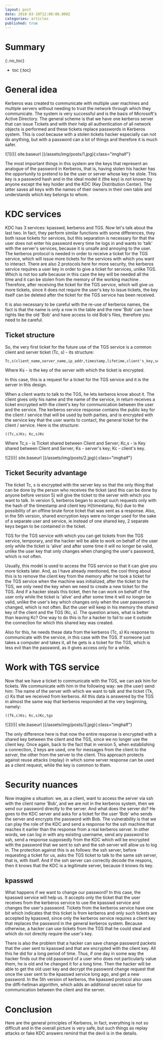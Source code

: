 ```yaml
---
layout: post
date: 2018-03-10T12:00:00.000Z
categories: articles
published: true
---
```


# Summary
{:.no_toc}

* toc
{:toc}

# General idea

Kerberos was created to communicate with multiple user machines and multiple servers without needing to trust the network through which they communicate. The system is very successful and is the basis of Microsoft's Active Directory. The general scheme is that we have one kerberos server that can issue Tickets and with their help all authentication of all network objects is performed and these tickets replace passwords in Kerberos system. This is cool because with a stolen tickets hacker especially can not do anything, but with a password can a lot of things and therefore it is much safer. 

![1]({{ site.baseurl }}/assets/img/posts/1.jpg){:class="imghalf"}

The most important things in this system are the keys that represent an analogue of the password in Kerberos, that is, having stolen his hacker has the opportunity to pretend to be the user or server whose key he stole. This key is a password hash and in the ideal model it (the key) is not known by anyone except the key holder and the KDC (Key Distribution Center). The latter saves all keys with the names of their owners in their own table and understands which key belongs to whom.

# KDC services

KDC has 3 services: kpasswd, kerberos and TGS. Now let's talk about the last two. In fact, they perform similar functions with some differences, they both issue tickets for services, but this separation is necessary for that the user does not enter his password every time he logs in and wants to 'talk' with the server's services, because it is unsafe and annoying to the user. The kerberos protocol is needed in order to receive a ticket for the TGS service, which will issue more tickets for the services with which you want to interact. There are also 2 protocols here for more security, the kerberos service requires a user key in order to give a ticket for services, unlike TGS. Which is not too safe because in this case the key will be needed all the time and it can be stolen from the memory of the working machine . Therefore, after receiving the ticket for the TGS service, which will give us more tickets, since it does not require the user's key to issue tickets, the key itself can be deleted after the ticket for the TGS service has been received.

It is also necessary to be careful with the re-use of kerberos names, the fact is that the name is only a row in the table and the new 'Bob' can have rights like the old 'Bob' and have access to old Bob's files, therefore you need to be careful.

## Ticket structure

So, the very first ticket for the future use of the TGS service is a common client and server ticket (Tc, s) - its structure:

~~~
Tc,s(client_name,server_name,ip_addr,timestamp,lifetime,client's_key,server's_key)Ks
~~~

Where Ks - is the key of the server with which the ticket is encrypted.

In this case, this is a request for a ticket for the TGS service and it is the server in this design.

When a client wants to talk to the TGS, he lets kerberos know about it. The client gives only his name and the name of the service, in return receives a ticket encrypted with the client's key for communication between the user and the service. The kerberos service response contains the public key for the client / service that will be used by both parties, and is encrypted with the service key that the user wants to contact, the general ticket for the client / service. Here is the structure:

~~~
((Tc,s)Ks; Kc,s)Kc
~~~
Where Tc,s - is Ticket shared between Client and Server; Kc,s - is Key shared between Client and Server; Ks - server's key; Kc - client's key.

![2]({{ site.baseurl }}/assets/img/posts/2.jpg){:class="imghalf"}

## Ticket Security advantage

The ticket Tc, s is encrypted with the server key so that the only thing that can be done by the person who receives the ticket (and this can be done by anyone before version 5) will give the ticket to the server with which you want to talk. In version 5, kerberos began to accept such requests only with the hash of the timestamp and client key H{timestamp, Kc} due to the possibility of an offline brute force ticket that was sent as a response. Also, in the 5th version, shared encryption keys were no longer used for the sake of a separate user and service, ie instead of one shared key, 2 separate keys began to be contained in the ticket.

TGS for the TGS service with which you can get tickets from the TGS service, temporary, and the hacker will be able to work on behalf of the user only while the ticket is 'alive' and after some time it will no longer be valid, unlike the user key that only changes when changing the user's password, which is not often.


Usually, this model is used to access the TGS service so that it can give you more tickets later. And, as I have already mentioned, the cool thing about this is to remove the client key from the memory after he took a ticket for the TGS service when the machine was initialized, after the ticket to the TGS, we only need the key when we need to create a new ticket for the TGS. And if a hacker steals this ticket, then he can work on behalf of the user only while the ticket is 'alive' and after some time it will no longer be valid, unlike the user's key which changes only when the user password is changed, which is not often. But the user will keep in his memory the shared key of the client and the TGS (Kc, s). The question arises, what is better than leaving Kc? One way to do this is for a hacker to fail to use it outside the connection for which this shared key was created.

Also for this, he needs these data from the kerberos (Tc, s) Ks response to communicate with the service, in this case with the TGS. If someone just takes a computer and takes it, all he gets is a ticket for the TGS, which is less evil than the password, as it gives access only for a while.

# Work with TGS service

Now that we have a ticket to communicate with the TGS, we can ask him for tickets. We communicate with him in the following way: we (the user) send him: The name of the server with which we want to talk and the ticket (Tk, c) Ks that we received from kerberos.
All this data is answered by the TGS in almost the same way that kerberos responded at the very beginning, namely:
~~~
((Tk,c)Ks; Kc,s)Kc,tgs
~~~

![3]({{ site.baseurl }}/assets/img/posts/3.jpg){:class="imghalf"}

The only difference here is that now the entire response is encrypted with a shared key between the client and the TGS, since we no longer use the client key. Once again, back to the fact that in version 5, when establishing a connection, 2 keys are used, one for messages from the client to the server, the other from the server to the client. This approach protects against reuse attacks (replay) in which some server response can be used as a client request, while the key is common to them.

# Security nuances

Now imagine a situation: we, as a client, want to access the server via ssh with the client name 'Bob', and we are not in the kerberos system, then we send our password directly to the server. And what does the server do? He goes to the KDC server and asks for a ticket for the user 'Bob' who sends the server and encrypts the password with Bob.
The vulnerability is that we can play the role of the KDC and send a response for the ssh machine that reaches it earlier than the response from a real kerberos server. In other words, we can log in with any existing username, send any password to ssh, send a response supposedly from the KDC which will be encrypted with the password that we sent to ssh and the ssh server will allow us to log in.
The protection against this is as follows: the ssh server, before requesting a ticket for us, asks the TGS ticket to talk to the same ssh server, that is, with itself. And if the ssh server can correctly decode the respons, then it knows that the KDC is a legitimate server, because it knows its key.

## kpasswd

What happens if we want to change our password? In this case, the kpasswd service will help us. It accepts only the ticket that the user receives from the kerberos service to use the kpasswd service and changes the user's password. Tickets from the kerberos service have one bit which indicates that this ticket is from kerberos and only such tickets are accepted by kpasswd, since only the kerberos service requires a client key that replaces the password in the general kerberos system. Because otherwise, a hacker can use tickets from the TGS that he could steal and which do not directly require the user's key.

There is also the problem that a hacker can save change password packets that the user sent to kpasswd and that are encrypted with the client key. All this he did for a long period of time. Thus, if one day in some way the hacker finds out the old password of a user who does not particularly value them, he is old and he changed it for a long time. Then the hacker will be able to get the old user key and decrypt the password change request that once the user sent to the kpasswd service long ago, and get a new password. In the 5th version of kerberos, the kpasswd protocol also uses the diffi-hellman algorithm, which adds an additional secret value for communication between the client and the server.

# Conclusion

Here are the general principles of Kerberos, in fact, everything is not so difficult and in the overall picture is very safe, but such things as replay attacks or fake KDC answers remind that the devil is in the details.
